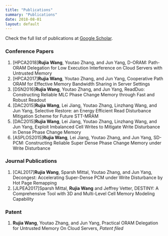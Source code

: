 ```yaml
---
title: "Publications"
summary: "Publications"
date: 2018-08-01
layout: default
---
```

Check the full list of publications at [Google Scholar](https://scholar.google.com/citations?user=IbOb-M4AAAAJ&hl=en).

### Conference Papers
1. [HPCA2018]__Rujia Wang__, Youtao Zhang, and Jun Yang,
D-ORAM: Path-ORAM Delegation for Low Execution Interference on Cloud Servers with Untrusted Memory
1. [HPCA2017]__Rujia Wang__, Youtao Zhang, and Jun Yang,
Cooperative Path ORAM for Effective Memory Bandwidth Sharing in Server Settings
1. [DSN2016]__Rujia Wang__, Youtao Zhang, and Jun Yang,
ReadDuo: Constructing Reliable MLC Phase Change Memory through Fast and Robust Readout
1. [DAC2015]__Rujia Wang__, Lei Jiang, Youtao Zhang, Linzhang Wang, and Jun Yang,
Selective Restore: an Energy Efficient Read Disturbance Mitigation Scheme for Future STT-MRAM
1. [DAC2015]__Rujia Wang__, Lei Jiang, Youtao Zhang, Linzhang Wang, and Jun Yang,
Exploit Imbalanced Cell Writes to Mitigate Write Disturbance in Dense Phase Change Memory
1. [ASPLOS2015]__Rujia Wang__, Lei Jiang, Youtao Zhang, and Jun Yang,
SD-PCM: Constructing Reliable Super Dense Phase Change Memory under Write Disturbance
### Journal Publications
1. [CAL2017]__Rujia Wang__, Sparsh Mittal, Youtao Zhang, and Jun Yang,
Decongest: Accelerating Super-Dense PCM under Write Disturbance by Hot Page Remapping
1. [JLPEA2017]Sparsh Mittal, __Rujia Wang__ and Jeffrey Vetter,
DESTINY: A Comprehensive Tool with 3D and Multi-Level Cell Memory Modeling Capability
### Patent
1. __Rujia Wang__, Youtao Zhang, and Jun Yang, Practical ORAM Delegation for Untrusted Memory On Cloud Servers, *Patent filed*
